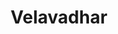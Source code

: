 ---
title: "Velavadhar"
translationKey: velavadhar
id: city
type: "city" 
tags: ["Cities", "Velavadhar"] 
---